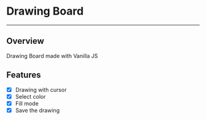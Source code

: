 # Drawing Board
---
## Overview
Drawing Board made with Vanilla JS

## Features
* [x] Drawing with cursor
* [x] Select color
* [x] Fill mode
* [x] Save the drawing
